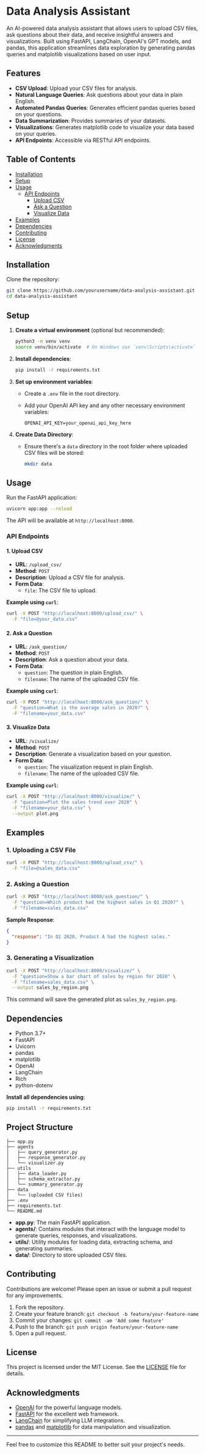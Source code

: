 # Data Analysis Assistant

An AI-powered data analysis assistant that allows users to upload CSV files, ask questions about their data, and receive insightful answers and visualizations. Built using FastAPI, LangChain, OpenAI's GPT models, and pandas, this application streamlines data exploration by generating pandas queries and matplotlib visualizations based on user input.

## Features

- **CSV Upload**: Upload your CSV files for analysis.
- **Natural Language Queries**: Ask questions about your data in plain English.
- **Automated Pandas Queries**: Generates efficient pandas queries based on your questions.
- **Data Summarization**: Provides summaries of your datasets.
- **Visualizations**: Generates matplotlib code to visualize your data based on your queries.
- **API Endpoints**: Accessible via RESTful API endpoints.

## Table of Contents

- [Installation](#installation)
- [Setup](#setup)
- [Usage](#usage)
  - [API Endpoints](#api-endpoints)
    - [Upload CSV](#upload-csv)
    - [Ask a Question](#ask-a-question)
    - [Visualize Data](#visualize-data)
- [Examples](#examples)
- [Dependencies](#dependencies)
- [Contributing](#contributing)
- [License](#license)
- [Acknowledgments](#acknowledgments)

## Installation

Clone the repository:

```bash
git clone https://github.com/yourusername/data-analysis-assistant.git
cd data-analysis-assistant
```

## Setup

1. **Create a virtual environment** (optional but recommended):

   ```bash
   python3 -m venv venv
   source venv/bin/activate  # On Windows use `venv\Scripts\activate`
   ```

2. **Install dependencies**:

   ```bash
   pip install -r requirements.txt
   ```

3. **Set up environment variables**:

   - Create a `.env` file in the root directory.
   - Add your OpenAI API key and any other necessary environment variables:

     ```env
     OPENAI_API_KEY=your_openai_api_key_here
     ```

4. **Create Data Directory**:

   - Ensure there's a `data` directory in the root folder where uploaded CSV files will be stored:

     ```bash
     mkdir data
     ```

## Usage

Run the FastAPI application:

```bash
uvicorn app:app --reload
```

The API will be available at `http://localhost:8000`.

### API Endpoints

#### 1. Upload CSV

- **URL**: `/upload_csv/`
- **Method**: `POST`
- **Description**: Upload a CSV file for analysis.
- **Form Data**:
  - `file`: The CSV file to upload.

**Example using `curl`**:

```bash
curl -X POST "http://localhost:8000/upload_csv/" \
  -F "file=@your_data.csv"
```

#### 2. Ask a Question

- **URL**: `/ask_question/`
- **Method**: `POST`
- **Description**: Ask a question about your data.
- **Form Data**:
  - `question`: The question in plain English.
  - `filename`: The name of the uploaded CSV file.

**Example using `curl`**:

```bash
curl -X POST "http://localhost:8000/ask_question/" \
  -F "question=What is the average sales in 2020?" \
  -F "filename=your_data.csv"
```

#### 3. Visualize Data

- **URL**: `/visualize/`
- **Method**: `POST`
- **Description**: Generate a visualization based on your question.
- **Form Data**:
  - `question`: The visualization request in plain English.
  - `filename`: The name of the uploaded CSV file.

**Example using `curl`**:

```bash
curl -X POST "http://localhost:8000/visualize/" \
  -F "question=Plot the sales trend over 2020" \
  -F "filename=your_data.csv" \
  --output plot.png
```

## Examples

### 1. Uploading a CSV File

```bash
curl -X POST "http://localhost:8000/upload_csv/" \
  -F "file=@sales_data.csv"
```

### 2. Asking a Question

```bash
curl -X POST "http://localhost:8000/ask_question/" \
  -F "question=Which product had the highest sales in Q1 2020?" \
  -F "filename=sales_data.csv"
```

**Sample Response**:

```json
{
  "response": "In Q1 2020, Product A had the highest sales."
}
```

### 3. Generating a Visualization

```bash
curl -X POST "http://localhost:8000/visualize/" \
  -F "question=Show a bar chart of sales by region for 2020" \
  -F "filename=sales_data.csv" \
  --output sales_by_region.png
```

This command will save the generated plot as `sales_by_region.png`.

## Dependencies

- Python 3.7+
- FastAPI
- Uvicorn
- pandas
- matplotlib
- OpenAI
- LangChain
- Rich
- python-dotenv

**Install all dependencies using**:

```bash
pip install -r requirements.txt
```

## Project Structure

```
├── app.py
├── agents
│   ├── query_generator.py
│   ├── response_generator.py
│   └── visualizer.py
├── utils
│   ├── data_loader.py
│   ├── schema_extractor.py
│   └── summary_generator.py
├── data
│   └── (uploaded CSV files)
├── .env
├── requirements.txt
└── README.md
```

- **app.py**: The main FastAPI application.
- **agents/**: Contains modules that interact with the language model to generate queries, responses, and visualizations.
- **utils/**: Utility modules for loading data, extracting schema, and generating summaries.
- **data/**: Directory to store uploaded CSV files.

## Contributing

Contributions are welcome! Please open an issue or submit a pull request for any improvements.

1. Fork the repository.
2. Create your feature branch: `git checkout -b feature/your-feature-name`
3. Commit your changes: `git commit -am 'Add some feature'`
4. Push to the branch: `git push origin feature/your-feature-name`
5. Open a pull request.

## License

This project is licensed under the MIT License. See the [LICENSE](LICENSE) file for details.

## Acknowledgments

- [OpenAI](https://openai.com/) for the powerful language models.
- [FastAPI](https://fastapi.tiangolo.com/) for the excellent web framework.
- [LangChain](https://langchain.com/) for simplifying LLM integrations.
- [pandas](https://pandas.pydata.org/) and [matplotlib](https://matplotlib.org/) for data manipulation and visualization.

---

Feel free to customize this README to better suit your project's needs.